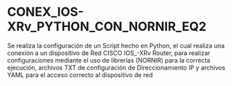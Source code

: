 # CONEX_IOS-XRv_PYTHON_CON_NORNIR_EQ2
 Se realiza la configuración de un Script hecho en Python, el cual realiza una conexión a un dispositivo de Red CISCO IOS_-XRv Router, para realizar configuraciones mediante el uso de librerías (NORNIR) para la correcta ejecución, archivos TXT de configuración de Direccionamiento IP y archivos YAML para el acceso correcto al dispositivo de red
